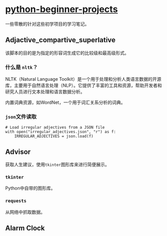 # [python-beginner-projects](https://github.com/Mrinank-Bhowmick/python-beginner-projects)

一些零散的针对这些初学项目的学习笔记。

## Adjactive_compartive_superlative

该脚本的目的是为指定的形容词生成它的比较级和最高级形式。

### 什么是 `nltk`？

NLTK（Natural Language Toolkit）是一个用于处理和分析人类语言数据的开源库，主要用于自然语言处理（NLP）。它提供了丰富的工具和资源，帮助开发者和研究人员进行文本处理和语言数据分析。

内置词典资源，如WordNet，一个用于词汇关系分析的词典。

### `json`文件读取

```
# Load irregular adjectives from a JSON file
with open("irregular_adjectives.json", "r") as f:
    IRREGULAR_ADJECTIVES = json.load(f)
```

## Advisor


获取人生建议，使用`tkinter`图形库来进行简便展示。

### `tkinter`

Python中自带的图形库。

### `requests`

从网络中抓取数据。

## Alarm Clock

